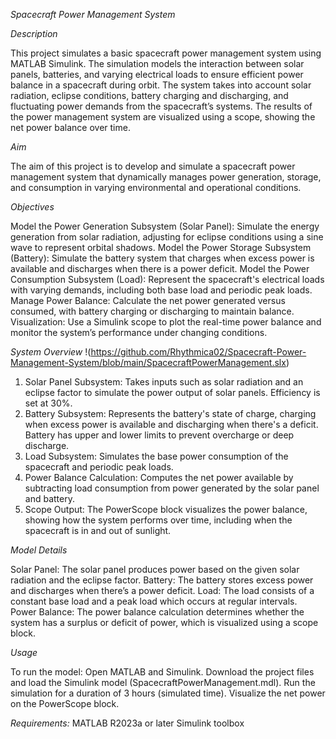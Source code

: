 *Spacecraft Power Management System*

*Description*

This project simulates a basic spacecraft power management system using MATLAB Simulink. The simulation models the interaction between solar panels, batteries, and varying electrical loads to ensure efficient power balance in a spacecraft during orbit. The system takes into account solar radiation, eclipse conditions, battery charging and discharging, and fluctuating power demands from the spacecraft’s systems. The results of the power management system are visualized using a scope, showing the net power balance over time.

*Aim*

The aim of this project is to develop and simulate a spacecraft power management system that dynamically manages power generation, storage, and consumption in varying environmental and operational conditions.

*Objectives*

Model the Power Generation Subsystem (Solar Panel): Simulate the energy generation from solar radiation, adjusting for eclipse conditions using a sine wave to represent orbital shadows.
Model the Power Storage Subsystem (Battery): Simulate the battery system that charges when excess power is available and discharges when there is a power deficit.
Model the Power Consumption Subsystem (Load): Represent the spacecraft's electrical loads with varying demands, including both base load and periodic peak loads.
Manage Power Balance: Calculate the net power generated versus consumed, with battery charging or discharging to maintain balance.
Visualization: Use a Simulink scope to plot the real-time power balance and monitor the system’s performance under changing conditions.

*System Overview*
!(https://github.com/Rhythmica02/Spacecraft-Power-Management-System/blob/main/SpacecraftPowerManagement.slx)
1. Solar Panel Subsystem:
Takes inputs such as solar radiation and an eclipse factor to simulate the power output of solar panels.
Efficiency is set at 30%.
2. Battery Subsystem:
Represents the battery's state of charge, charging when excess power is available and discharging when there's a deficit.
Battery has upper and lower limits to prevent overcharge or deep discharge.
3. Load Subsystem:
Simulates the base power consumption of the spacecraft and periodic peak loads.
4. Power Balance Calculation:
Computes the net power available by subtracting load consumption from power generated by the solar panel and battery.
5. Scope Output:
The PowerScope block visualizes the power balance, showing how the system performs over time, including when the spacecraft is in and out of sunlight.

*Model Details*

Solar Panel: The solar panel produces power based on the given solar radiation and the eclipse factor.
Battery: The battery stores excess power and discharges when there’s a power deficit.
Load: The load consists of a constant base load and a peak load which occurs at regular intervals.
Power Balance: The power balance calculation determines whether the system has a surplus or deficit of power, which is visualized using a scope block.

*Usage*

To run the model:
Open MATLAB and Simulink.
Download the project files and load the Simulink model (SpacecraftPowerManagement.mdl).
Run the simulation for a duration of 3 hours (simulated time).
Visualize the net power on the PowerScope block.

*Requirements:*
MATLAB R2023a or later
Simulink toolbox
